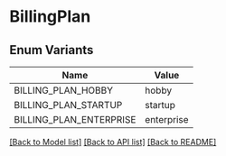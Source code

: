 # BillingPlan

## Enum Variants

| Name | Value |
|---- | -----|
| BILLING_PLAN_HOBBY | hobby |
| BILLING_PLAN_STARTUP | startup |
| BILLING_PLAN_ENTERPRISE | enterprise |


[[Back to Model list]](../README.md#documentation-for-models) [[Back to API list]](../README.md#documentation-for-api-endpoints) [[Back to README]](../README.md)


